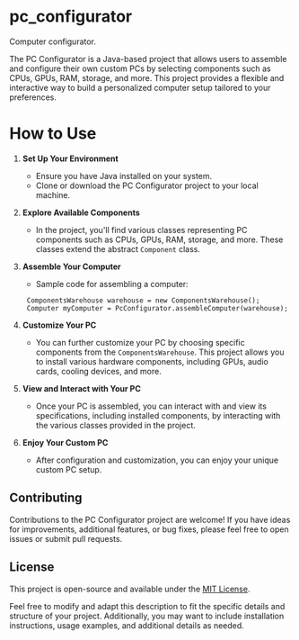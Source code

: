 # pc_configurator
Computer configurator.

The PC Configurator is a Java-based project that allows users to assemble and configure their own custom PCs
by selecting components such as CPUs, GPUs, RAM, storage, and more. 
This project provides a flexible and interactive way to build a personalized computer setup tailored to your preferences.

# How to Use

1. **Set Up Your Environment**
   - Ensure you have Java installed on your system.
   - Clone or download the PC Configurator project to your local machine.

2. **Explore Available Components**
   - In the project, you'll find various classes representing PC components such as CPUs, GPUs, RAM, storage, and more. These classes extend the abstract `Component` class.

3. **Assemble Your Computer**
   - Sample code for assembling a computer:
    ```
     ComponentsWarehouse warehouse = new ComponentsWarehouse();
     Computer myComputer = PcConfigurator.assembleComputer(warehouse);
    
4. **Customize Your PC**
   - You can further customize your PC by choosing specific components from the `ComponentsWarehouse`. This project allows you to install various hardware components, including GPUs, audio cards, cooling devices, and more.

5. **View and Interact with Your PC**
   - Once your PC is assembled, you can interact with and view its specifications, including installed components, by interacting with the various classes provided in the project.

6. **Enjoy Your Custom PC**
   - After configuration and customization, you can enjoy your unique custom PC setup.

## Contributing

Contributions to the PC Configurator project are welcome! If you have ideas for improvements, additional features, or bug fixes, please feel free to open issues or submit pull requests.

## License

This project is open-source and available under the [MIT License](LICENSE).

Feel free to modify and adapt this description to fit the specific details and structure of your project. 
Additionally, you may want to include installation instructions, usage examples, and additional details as needed.
